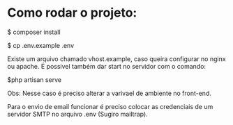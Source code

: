 # Como rodar o projeto:

$ composer install

$ cp .env.example .env

Existe um arquivo chamado vhost.example, caso queira configurar no nginx ou apache. É possivel também dar start no servidor com o comando:

$php artisan serve

Obs: Nesse caso é preciso alterar a varivael de ambiente no front-end.

Para o envio de email funcionar é preciso colocar as credenciais de um servidor SMTP no arquivo .env (Sugiro mailtrap).